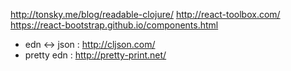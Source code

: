 http://tonsky.me/blog/readable-clojure/
http://react-toolbox.com/
https://react-bootstrap.github.io/components.html

* edn <-> json : http://cljson.com/
* pretty edn : http://pretty-print.net/
